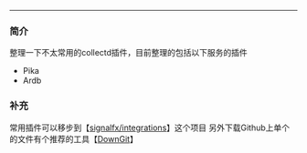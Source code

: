 
---
### 简介

整理一下不太常用的collectd插件，目前整理的包括以下服务的插件
- Pika
- Ardb

### 补充

常用插件可以移步到【[signalfx/integrations](https://github.com/signalfx/integrations)】这个项目
另外下载Github上单个的文件有个推荐的工具【[DownGit](https://minhaskamal.github.io/DownGit/#/home)】
